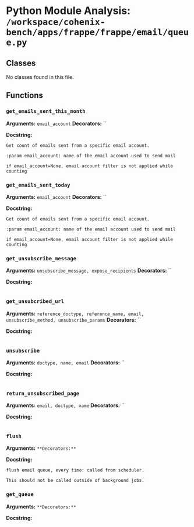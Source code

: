 # Python Module Analysis: `/workspace/cohenix-bench/apps/frappe/frappe/email/queue.py`

## Classes

No classes found in this file.


## Functions

### `get_emails_sent_this_month`
**Arguments:** `email_account`
**Decorators:** ``

**Docstring:**
```
Get count of emails sent from a specific email account.

:param email_account: name of the email account used to send mail

if email_account=None, email account filter is not applied while counting
```
### `get_emails_sent_today`
**Arguments:** `email_account`
**Decorators:** ``

**Docstring:**
```
Get count of emails sent from a specific email account.

:param email_account: name of the email account used to send mail

if email_account=None, email account filter is not applied while counting
```
### `get_unsubscribe_message`
**Arguments:** `unsubscribe_message, expose_recipients`
**Decorators:** ``

**Docstring:**
```

```
### `get_unsubcribed_url`
**Arguments:** `reference_doctype, reference_name, email, unsubscribe_method, unsubscribe_params`
**Decorators:** ``

**Docstring:**
```

```
### `unsubscribe`
**Arguments:** `doctype, name, email`
**Decorators:** ``

**Docstring:**
```

```
### `return_unsubscribed_page`
**Arguments:** `email, doctype, name`
**Decorators:** ``

**Docstring:**
```

```
### `flush`
**Arguments:** ``
**Decorators:** ``

**Docstring:**
```
flush email queue, every time: called from scheduler.

This should not be called outside of background jobs.
```
### `get_queue`
**Arguments:** ``
**Decorators:** ``

**Docstring:**
```

```

